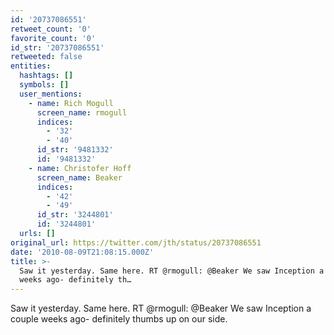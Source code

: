 ```yaml
---
id: '20737086551'
retweet_count: '0'
favorite_count: '0'
id_str: '20737086551'
retweeted: false
entities:
  hashtags: []
  symbols: []
  user_mentions:
    - name: Rich Mogull
      screen_name: rmogull
      indices:
        - '32'
        - '40'
      id_str: '9481332'
      id: '9481332'
    - name: Christofer Hoff
      screen_name: Beaker
      indices:
        - '42'
        - '49'
      id_str: '3244801'
      id: '3244801'
  urls: []
original_url: https://twitter.com/jth/status/20737086551
date: '2010-08-09T21:08:15.000Z'
title: >-
  Saw it yesterday. Same here. RT @rmogull: @Beaker We saw Inception a couple
  weeks ago- definitely th…
---
```


Saw it yesterday. Same here. RT @rmogull: @Beaker We saw Inception a couple weeks ago- definitely thumbs up on our side.